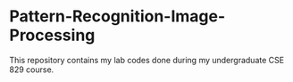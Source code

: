 # Pattern-Recognition-Image-Processing
This repository contains my lab codes done during my undergraduate CSE 829 course.

